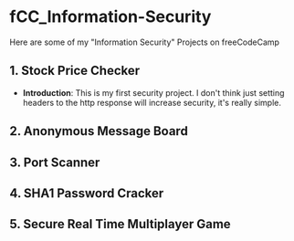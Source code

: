 # fCC_Information-Security
Here are some of my "Information Security" Projects on freeCodeCamp

## 1. Stock Price Checker
- **Introduction**: This is my first security project. I don't think just setting headers to the http response will increase security, it's really simple.

## 2. Anonymous Message Board

## 3. Port Scanner

## 4. SHA1 Password Cracker

## 5. Secure Real Time Multiplayer Game
